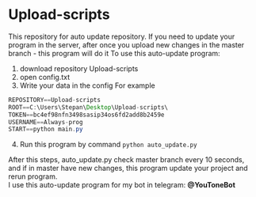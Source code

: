 # Upload-scripts
This repository for auto update repository.
If you need to update your program in the server, after once you upload new changes in the master branch - this program will do it
To use this auto-update program:

1. download repository Upload-scripts
2. open config.txt
3. Write your data in the config
For example
```java
REPOSITORY==Upload-scripts
ROOT==C:\Users\Stepan\Desktop\Upload-scripts\
TOKEN==bc4ef98nfn3498sasip34os6fd2add8b2459e
USERNAME==Always-prog
START==python main.py
```
4. Run this program by command `python auto_update.py`


After this steps, auto_update.py check master branch every 10 seconds, and if in master have new changes, this program update your project and rerun program.<br>
I use this auto-update program for my bot in telegram: **@YouToneBot**


